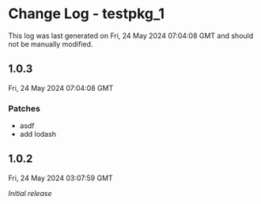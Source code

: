 # Change Log - testpkg_1

This log was last generated on Fri, 24 May 2024 07:04:08 GMT and should not be manually modified.

## 1.0.3
Fri, 24 May 2024 07:04:08 GMT

### Patches

- asdf
- add lodash

## 1.0.2
Fri, 24 May 2024 03:07:59 GMT

_Initial release_

